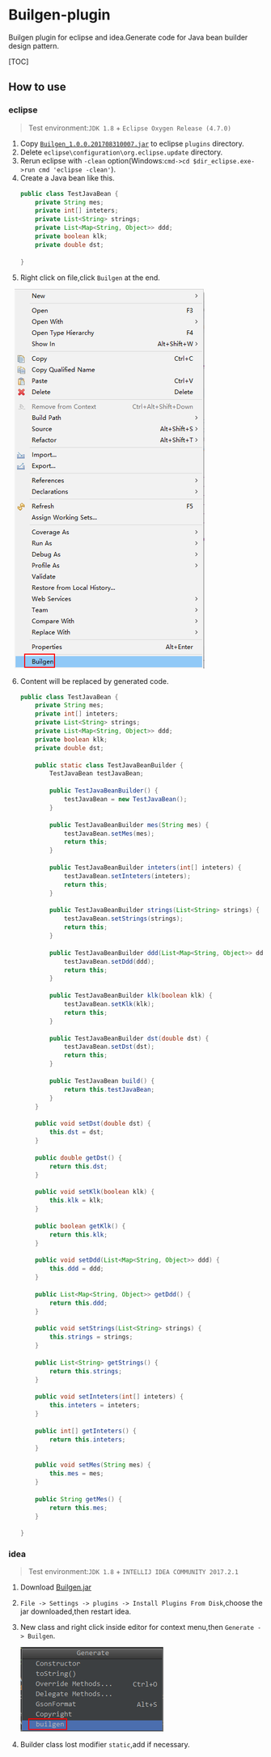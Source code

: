 # Builgen-plugin
Builgen plugin for eclipse and idea.Generate code for Java bean builder design pattern.

[TOC]

## How to use
### eclipse
> Test environment:`JDK 1.8` + `Eclipse Oxygen Release (4.7.0)`

1. Copy [`Builgen_1.0.0.201708310007.jar`](https://github.com/Vabshroo/Builgen-plugin/blob/master/eclipse/Builgen/Builgen_1.0.0.201708310007.jar) to eclipse `plugins` directory.
2. Delete `eclipse\configuration\org.eclipse.update` directory.
3. Rerun eclipse with `-clean` option(Windows:`cmd->cd $dir_eclipse.exe->run cmd 'eclipse -clean'`).
4. Create a Java bean like this.
    ```java
    public class TestJavaBean {
        private String mes;
        private int[] inteters;
        private List<String> strings;
        private List<Map<String, Object>> ddd;
        private boolean klk;
        private double dst;

    }
    ```
5. Right click on file,click `Builgen` at the end.

    ![eclipse-rk](eclipse/Builgen/screenshot/eclipse-rk.png)
    
6. Content will be replaced by generated code.
    ```java
    public class TestJavaBean {
        private String mes;
        private int[] inteters;
        private List<String> strings;
        private List<Map<String, Object>> ddd;
        private boolean klk;
        private double dst;

        public static class TestJavaBeanBuilder {
            TestJavaBean testJavaBean;

            public TestJavaBeanBuilder() {
                testJavaBean = new TestJavaBean();
            }

            public TestJavaBeanBuilder mes(String mes) {
                testJavaBean.setMes(mes);
                return this;
            }

            public TestJavaBeanBuilder inteters(int[] inteters) {
                testJavaBean.setInteters(inteters);
                return this;
            }

            public TestJavaBeanBuilder strings(List<String> strings) {
                testJavaBean.setStrings(strings);
                return this;
            }

            public TestJavaBeanBuilder ddd(List<Map<String, Object>> ddd) {
                testJavaBean.setDdd(ddd);
                return this;
            }

            public TestJavaBeanBuilder klk(boolean klk) {
                testJavaBean.setKlk(klk);
                return this;
            }

            public TestJavaBeanBuilder dst(double dst) {
                testJavaBean.setDst(dst);
                return this;
            }

            public TestJavaBean build() {
                return this.testJavaBean;
            }
        }

        public void setDst(double dst) {
            this.dst = dst;
        }

        public double getDst() {
            return this.dst;
        }

        public void setKlk(boolean klk) {
            this.klk = klk;
        }

        public boolean getKlk() {
            return this.klk;
        }

        public void setDdd(List<Map<String, Object>> ddd) {
            this.ddd = ddd;
        }

        public List<Map<String, Object>> getDdd() {
            return this.ddd;
        }

        public void setStrings(List<String> strings) {
            this.strings = strings;
        }

        public List<String> getStrings() {
            return this.strings;
        }

        public void setInteters(int[] inteters) {
            this.inteters = inteters;
        }

        public int[] getInteters() {
            return this.inteters;
        }

        public void setMes(String mes) {
            this.mes = mes;
        }

        public String getMes() {
            return this.mes;
        }

    }
    ```
### idea
> Test environment:`JDK 1.8` + `INTELLIJ IDEA COMMUNITY 2017.2.1`

1. Download [Builgen.jar](https://github.com/Vabshroo/Builgen-plugin/blob/master/idea/Builgen/Builgen.jar)
2. `File -> Settings -> plugins -> Install Plugins From Disk`,choose the jar downloaded,then restart idea.
3. New class and right click inside editor for context menu,then `Generate -> Builgen`.

    ![idea-rk](idea/Builgen/screenshot/idea-rk.png)
    
4. Builder class lost modifier `static`,add if necessary.

